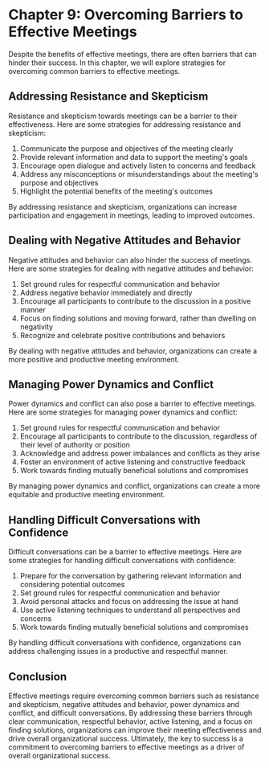 Chapter 9: Overcoming Barriers to Effective Meetings
====================================================

Despite the benefits of effective meetings, there are often barriers that can hinder their success. In this chapter, we will explore strategies for overcoming common barriers to effective meetings.

Addressing Resistance and Skepticism
------------------------------------

Resistance and skepticism towards meetings can be a barrier to their effectiveness. Here are some strategies for addressing resistance and skepticism:

1. Communicate the purpose and objectives of the meeting clearly
2. Provide relevant information and data to support the meeting's goals
3. Encourage open dialogue and actively listen to concerns and feedback
4. Address any misconceptions or misunderstandings about the meeting's purpose and objectives
5. Highlight the potential benefits of the meeting's outcomes

By addressing resistance and skepticism, organizations can increase participation and engagement in meetings, leading to improved outcomes.

Dealing with Negative Attitudes and Behavior
--------------------------------------------

Negative attitudes and behavior can also hinder the success of meetings. Here are some strategies for dealing with negative attitudes and behavior:

1. Set ground rules for respectful communication and behavior
2. Address negative behavior immediately and directly
3. Encourage all participants to contribute to the discussion in a positive manner
4. Focus on finding solutions and moving forward, rather than dwelling on negativity
5. Recognize and celebrate positive contributions and behaviors

By dealing with negative attitudes and behavior, organizations can create a more positive and productive meeting environment.

Managing Power Dynamics and Conflict
------------------------------------

Power dynamics and conflict can also pose a barrier to effective meetings. Here are some strategies for managing power dynamics and conflict:

1. Set ground rules for respectful communication and behavior
2. Encourage all participants to contribute to the discussion, regardless of their level of authority or position
3. Acknowledge and address power imbalances and conflicts as they arise
4. Foster an environment of active listening and constructive feedback
5. Work towards finding mutually beneficial solutions and compromises

By managing power dynamics and conflict, organizations can create a more equitable and productive meeting environment.

Handling Difficult Conversations with Confidence
------------------------------------------------

Difficult conversations can be a barrier to effective meetings. Here are some strategies for handling difficult conversations with confidence:

1. Prepare for the conversation by gathering relevant information and considering potential outcomes
2. Set ground rules for respectful communication and behavior
3. Avoid personal attacks and focus on addressing the issue at hand
4. Use active listening techniques to understand all perspectives and concerns
5. Work towards finding mutually beneficial solutions and compromises

By handling difficult conversations with confidence, organizations can address challenging issues in a productive and respectful manner.

Conclusion
----------

Effective meetings require overcoming common barriers such as resistance and skepticism, negative attitudes and behavior, power dynamics and conflict, and difficult conversations. By addressing these barriers through clear communication, respectful behavior, active listening, and a focus on finding solutions, organizations can improve their meeting effectiveness and drive overall organizational success. Ultimately, the key to success is a commitment to overcoming barriers to effective meetings as a driver of overall organizational success.
